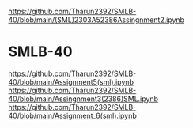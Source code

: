 https://github.com/Tharun2392/SMLB-40/blob/main/(SML)2303A52386Assingnment2.ipynb
# SMLB-40
https://github.com/Tharun2392/SMLB-40/blob/main/Assignment5(sml).ipynb
https://github.com/Tharun2392/SMLB-40/blob/main/Assingnment3(2386)SML.ipynb
https://github.com/Tharun2392/SMLB-40/blob/main/Assignment_6(sml).ipynb

